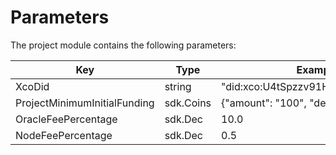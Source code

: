 # Parameters

The project module contains the following parameters:

| Key                          | Type       | Example                            |
|------------------------------|------------|------------------------------------|
| XcoDid                       | string     | "did:xco:U4tSpzzv91HHqWW1YmFkHJ"   |
| ProjectMinimumInitialFunding | sdk.Coins  | {"amount": "100", "denom": "uxco"} |
| OracleFeePercentage          | sdk.Dec    | 10.0                               |
| NodeFeePercentage            | sdk.Dec    | 0.5                                |
